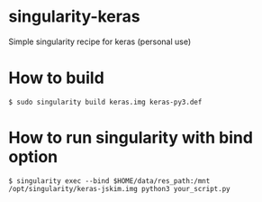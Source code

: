 # singularity-keras
Simple singularity recipe for keras (personal use)

# How to build
```
$ sudo singularity build keras.img keras-py3.def
```

# How to run singularity with bind option

```
$ singularity exec --bind $HOME/data/res_path:/mnt /opt/singularity/keras-jskim.img python3 your_script.py
```
